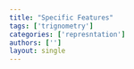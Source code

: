 ```yaml
---
title: "Specific Features"
tags: ['trignometry']
categories: ['represntation']
authors: ['']
layout: single
---
```

